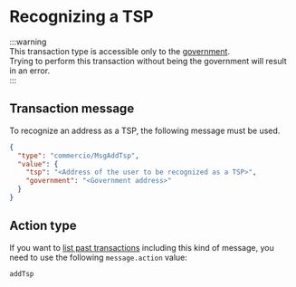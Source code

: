 # Recognizing a TSP

:::warning  
This transaction type is accessible only to the [government](../../government/README.md).  
Trying to perform this transaction without being the government will result in an error.  
:::

## Transaction message
To recognize an address as a TSP, the following message must be used. 

```json
{
  "type": "commercio/MsgAddTsp",
  "value": {
    "tsp": "<Address of the user to be recognized as a TSP>",
    "government": "<Government address>"
  }
}
```

## Action type
If you want to [list past transactions](../../../developers/listing-transactions.md) including this kind of message,
you need to use the following `message.action` value: 

```
addTsp
```  